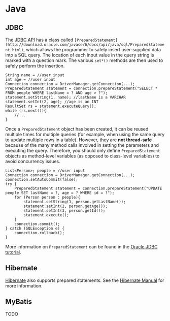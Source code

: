 Java
====

JDBC
----

The [JDBC API](http://download.oracle.com/javase/tutorial/jdbc/index.html)
has a class called
`[PreparedStatement](http://download.oracle.com/javase/6/docs/api/java/sql/PreparedStatement.html)`,
which allows the programmer to safely insert user-supplied data
into a SQL query.  The location of each input value in the query
string is marked with a question mark.  The various `set*()` methods
are then used to safely perform the insertion.

    String name = //user input
    int age = //user input
    Connection connection = DriverManager.getConnection(...);
    PreparedStatement statement = connection.prepareStatement("SELECT * FROM people WHERE lastName = ? AND age > ?");
    statement.setString(1, name); //lastName is a VARCHAR
    statement.setInt(2, age); //age is an INT
    ResultSet rs = statement.executeQuery();
    while (rs.next()){
        //...
    }


Once a `PreparedStatement` object has been created, it can be reused
multiple times for multiple queries (for example, when using the
same query to update multiple rows in a table).  However, they are
**not thread-safe** because of the many method calls involved in
setting the parameters and executing the query.  Therefore, you
should only define `PreparedStatement` objects as method-level
variables (as opposed to class-level variables) to avoid concurrency
issues.

    List<Person>; people = //user input
    Connection connection = DriverManager.getConnection(...);
    connection.setAutoCommit(false);
    try {
        PreparedStatement statement = connection.prepareStatement("UPDATE people SET lastName = ?, age = ? WHERE id = ?");
        for (Person person : people){
            statement.setString(1, person.getLastName());
            statement.setInt(2, person.getAge());
            statement.setInt(3, person.getId());
            statement.execute();
        }
        connection.commit();
    } catch (SQLException e) {
        connection.rollback();
    }

More information on `PreparedStatement` can be found in the
[Oracle JDBC tutorial](http://download.oracle.com/javase/tutorial/jdbc/basics/prepared.html).

Hibernate
---------

[Hibernate](http://www.hibernate.org/) also supports prepared
statements.  See the
[Hibernate Manual](http://docs.jboss.org/hibernate/stable/core/reference/en/html/objectstate.html#objectstate-querying-executing-parameters)
for more information.

MyBatis
-------

TODO
